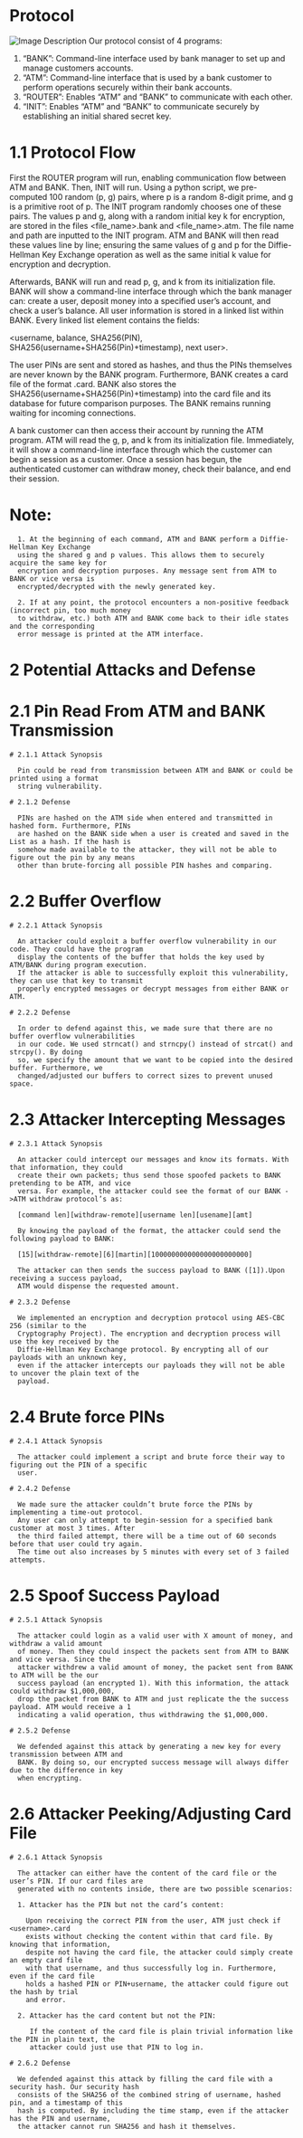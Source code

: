 # Protocol
![Image Description](/img-description.jpeg)
Our protocol consist of 4 programs:
1. “BANK”: Command-line interface used by bank manager to set up and manage customers
accounts.
2. “ATM”: Command-line interface that is used by a bank customer to perform operations
securely within their bank accounts.
3. “ROUTER”: Enables “ATM” and “BANK” to communicate with each other.
4. “INIT”: Enables “ATM” and “BANK” to communicate securely by establishing an initial shared
secret key.

  # 1.1 Protocol Flow
  First the ROUTER program will run, enabling communication flow between ATM and BANK. Then,
  INIT will run. Using a python script, we pre-computed 100 random (p, g) pairs, where p is a random
  8-digit prime, and g is a primitive root of p. The INIT program randomly chooses one of these
  pairs. The values p and g, along with a random initial key k for encryption, are stored in the
  files <file_name>.bank and <file_name>.atm. The file name and path are inputted to the INIT
  program. ATM and BANK will then read these values line by line; ensuring the same values of g and
  p for the Diffie-Hellman Key Exchange operation as well as the same initial k value for encryption
  and decryption.
  
  Afterwards, BANK will run and read p, g, and k from its initialization file. BANK will show a
  command-line interface through which the bank manager can: create a user, deposit money into a
  specified user’s account, and check a user’s balance. All user information is stored in a linked list
  within BANK. Every linked list element contains the fields:
  
  <username, balance, SHA256(PIN), SHA256(username+SHA256(Pin)+timestamp), next user>.
  
  The user PINs are sent and stored as hashes, and thus the PINs themselves are never known by the
  BANK program. Furthermore, BANK creates a card file of the format <username>.card. BANK also
  stores the SHA256(username+SHA256(Pin)+timestamp) into the card file and its database for
  future comparison purposes. The BANK remains running waiting for incoming connections.
  
  A bank customer can then access their account by running the ATM program. ATM will read the g,
  p, and k from its initialization file. Immediately, it will show a command-line interface through
  which the customer can begin a session as a customer. Once a session has begun, the authenticated
  customer can withdraw money, check their balance, and end their session.
  
  # Note:
  
      1. At the beginning of each command, ATM and BANK perform a Diffie-Hellman Key Exchange
      using the shared g and p values. This allows them to securely acquire the same key for
      encryption and decryption purposes. Any message sent from ATM to BANK or vice versa is
      encrypted/decrypted with the newly generated key.
      
      2. If at any point, the protocol encounters a non-positive feedback (incorrect pin, too much money
      to withdraw, etc.) both ATM and BANK come back to their idle states and the corresponding
      error message is printed at the ATM interface.
      
      
      
      
# 2 Potential Attacks and Defense

  # 2.1 Pin Read From ATM and BANK Transmission
  
    # 2.1.1 Attack Synopsis
    
      Pin could be read from transmission between ATM and BANK or could be printed using a format
      string vulnerability.
      
    # 2.1.2 Defense
    
      PINs are hashed on the ATM side when entered and transmitted in hashed form. Furthermore, PINs
      are hashed on the BANK side when a user is created and saved in the List as a hash. If the hash is
      somehow made available to the attacker, they will not be able to figure out the pin by any means
      other than brute-forcing all possible PIN hashes and comparing.
  
  # 2.2 Buffer Overflow
  
    # 2.2.1 Attack Synopsis
    
      An attacker could exploit a buffer overflow vulnerability in our code. They could have the program
      display the contents of the buffer that holds the key used by ATM/BANK during program execution.
      If the attacker is able to successfully exploit this vulnerability, they can use that key to transmit
      properly encrypted messages or decrypt messages from either BANK or ATM.
      
    # 2.2.2 Defense
    
      In order to defend against this, we made sure that there are no buffer overflow vulnerabilities
      in our code. We used strncat() and strncpy() instead of strcat() and strcpy(). By doing
      so, we specify the amount that we want to be copied into the desired buffer. Furthermore, we
      changed/adjusted our buffers to correct sizes to prevent unused space.
      
  # 2.3 Attacker Intercepting Messages
  
    # 2.3.1 Attack Synopsis
    
      An attacker could intercept our messages and know its formats. With that information, they could
      create their own packets; thus send those spoofed packets to BANK pretending to be ATM, and vice
      versa. For example, the attacker could see the format of our BANK ->ATM withdraw protocol’s as:
      
      [command len][withdraw-remote][username len][usename][amt]
      
      By knowing the payload of the format, the attacker could send the following payload to BANK:
      
      [15][withdraw-remote][6][martin][100000000000000000000000]
      
      The attacker can then sends the success payload to BANK ([1]).Upon receiving a success payload,
      ATM would dispense the requested amount.
      
    # 2.3.2 Defense
    
      We implemented an encryption and decryption protocol using AES-CBC 256 (similar to the
      Cryptography Project). The encryption and decryption process will use the key received by the
      Diffie-Hellman Key Exchange protocol. By encrypting all of our payloads with an unknown key,
      even if the attacker intercepts our payloads they will not be able to uncover the plain text of the
      payload.

  
  # 2.4 Brute force PINs
  
    # 2.4.1 Attack Synopsis

      The attacker could implement a script and brute force their way to figuring out the PIN of a specific
      user.
      
    # 2.4.2 Defense
    
      We made sure the attacker couldn’t brute force the PINs by implementing a time-out protocol.
      Any user can only attempt to begin-session for a specified bank customer at most 3 times. After
      the third failed attempt, there will be a time out of 60 seconds before that user could try again.
      The time out also increases by 5 minutes with every set of 3 failed attempts.
      
  # 2.5 Spoof Success Payload
  
    # 2.5.1 Attack Synopsis
    
      The attacker could login as a valid user with X amount of money, and withdraw a valid amount
      of money. Then they could inspect the packets sent from ATM to BANK and vice versa. Since the
      attacker withdrew a valid amount of money, the packet sent from BANK to ATM will be the our
      success payload (an encrypted 1). With this information, the attack could withdraw $1,000,000,
      drop the packet from BANK to ATM and just replicate the the success payload. ATM would receive a 1
      indicating a valid operation, thus withdrawing the $1,000,000.
      
    # 2.5.2 Defense
    
      We defended against this attack by generating a new key for every transmission between ATM and
      BANK. By doing so, our encrypted success message will always differ due to the difference in key
      when encrypting.
      
  # 2.6 Attacker Peeking/Adjusting Card File
  
    # 2.6.1 Attack Synopsis
    
      The attacker can either have the content of the card file or the user’s PIN. If our card files are
      generated with no contents inside, there are two possible scenarios:
      
      1. Attacker has the PIN but not the card’s content:
      
        Upon receiving the correct PIN from the user, ATM just check if <username>.card
        exists without checking the content within that card file. By knowing that information,
        despite not having the card file, the attacker could simply create an empty card file
        with that username, and thus successfully log in. Furthermore, even if the card file
        holds a hashed PIN or PIN+username, the attacker could figure out the hash by trial
        and error.
        
      2. Attacker has the card content but not the PIN:
      
         If the content of the card file is plain trivial information like the PIN in plain text, the
         attacker could just use that PIN to log in.
         
    # 2.6.2 Defense
    
      We defended against this attack by filling the card file with a security hash. Our security hash
      consists of the SHA256 of the combined string of username, hashed pin, and a timestamp of this
      hash is computed. By including the time stamp, even if the attacker has the PIN and username,
      the attacker cannot run SHA256 and hash it themselves.
      

